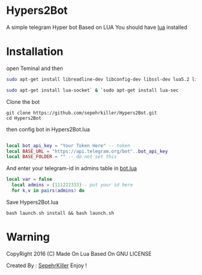 # Hypers2Bot

A simple telegram Hyper bot Based on LUA
You should have [lua](http://www.lua.org/) installed

# Installation

open Teminal and then

```bash
sudo apt-get install libreadline-dev libconfig-dev libssl-dev lua5.2 liblua5.2-dev libevent-dev make unzip git redis-server g++ libjansson-dev libpython-dev expat libexpat1-dev

sudo apt-get install lua-socket` & `sudo apt-get install lua-sec
```


Clone the bot

```
git clone https://github.com/sepehrkiller/Hypers2Bot.git
cd Hypers2Bot

```

then config bot in Hypers2Bot.lua

```lua

local bot_api_key = "Your Token Here" -- token
local BASE_URL = "https://api.telegram.org/bot"..bot_api_key
local BASE_FOLDER = "" -- do not set this
```

And enter your telegram-id in admins table in [bot.lua](https://github.com/sepehrkiller/Hypers2Bot/blob/master/Hypers2Bot.lua#L19)
```lua
local var = false
  local admins = {111222333}-- put your id here
  for k,v in pairs(admins) do

```

Save Hypers2Bot.lua

```
bash launch.sh install && bash launch.sh
``` 

# Warning

CopyRight 2016 (C)
Made On Lua
Based On GNU LICENSE

Created By : [SepehrKiller](https://telegram.me/sepehrkiller)
Enjoy !
